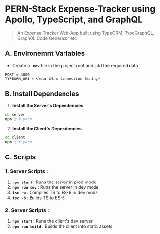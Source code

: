 # **PERN-Stack Expense-Tracker using Apollo, TypeScript, and GraphQL**

> An Expense Tracker Web-App built using TypeORM, TypeGraphQL, GraphQL Code Generator etc

## **A. Environemnt Variables**

- Create a **`.env`** file in the project root and add the required data

```env
PORT = 4000
TYPEORM_URI = <Your DB's Connection String>
```

## **B. Install Dependencies**

1. **Install the Server's Dependencies**

```bash
cd server
npm i # yarn
```

2. **Install the Client's Dependencies**

```bash
cd client
npm i # yarn
```

## **C. Scripts**

### 1. **Server Scripts :**

1. **`npm start`** : Runs the server in prod mode
2. **`npm run dev`** : Runs the server in dev mode
3. **`tsc -w`** : Compiles TS to ES-6 in dev mode
4. **`tsc -b`** : Builds TS to ES-6

### 2. **Server Scripts :**

1. **`npm start`** : Runs the client's dev server
1. **`npm run build`** : Builds the client into static assets
